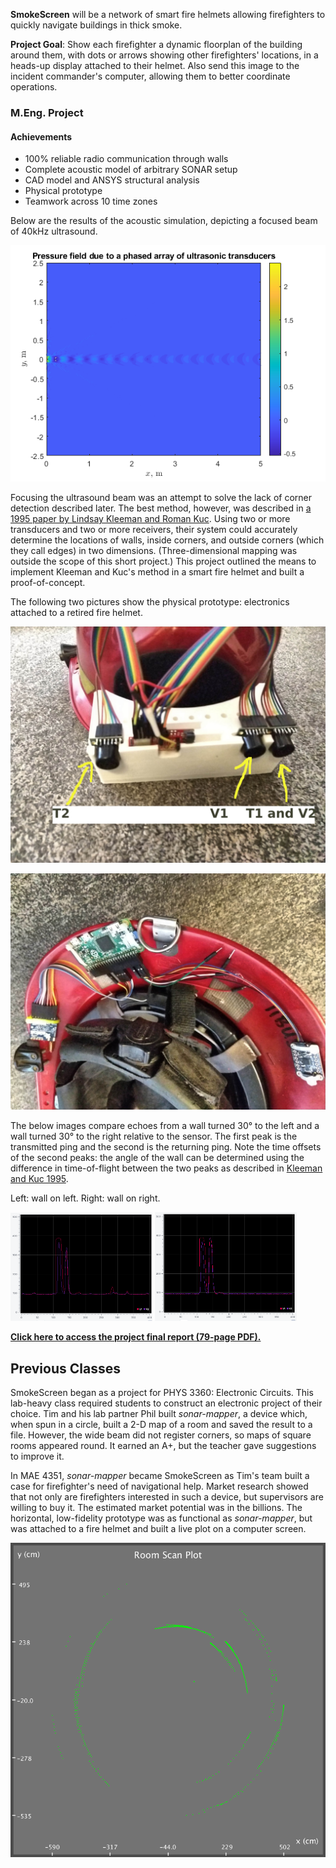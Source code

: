 **SmokeScreen** will be a network of smart fire helmets allowing firefighters to quickly navigate buildings in thick smoke.

**Project Goal**: Show each firefighter a dynamic floorplan of the building around them, with dots or arrows showing other firefighters' locations, in a heads-up display attached to their helmet. Also send this image to the incident commander's computer, allowing them to better coordinate operations.

### M.Eng. Project

#### Achievements

* 100% reliable radio communication through walls
* Complete acoustic model of arbitrary SONAR setup
* CAD model and ANSYS structural analysis
* Physical prototype
* Teamwork across 10 time zones

Below are the results of the acoustic simulation, depicting a focused beam of 40kHz ultrasound.

![Acoustic simulation](images/StraightBeamNineRow.png)

Focusing the ultrasound beam was an attempt to solve the lack of corner detection described later.
The best method, however, was described in [a 1995 paper by Lindsay Kleeman and Roman Kuc](https://journals.sagepub.com/doi/10.1177/027836499501400401). Using two or more transducers and two or more receivers, their system could accurately determine the locations of walls, inside corners, and outside corners (which they call edges) in two dimensions. (Three-dimensional mapping was outside the scope of this short project.) This project outlined the means to implement Kleeman and Kuc's method in a smart fire helmet and built a proof-of-concept.

The following two pictures show the physical prototype: electronics attached to a retired fire helmet.

![SmokeScreen prototype](images/HelmetElectronicsFront.jpg)

![SmokeScreen prototype](images/HelmetElectronicsBack.jpg)

The below images compare echoes from a wall turned 30° to the left and a wall turned 30° to the right relative to the sensor. The first peak is the transmitted ping and the second is the returning ping. Note the time offsets of the second peaks: the angle of the wall can be determined using the difference in time-of-flight between the two peaks as described in [Kleeman and Kuc 1995](https://journals.sagepub.com/doi/10.1177/027836499501400401).

Left: wall on left. Right: wall on right.

<img src="images/EchoesWallLeft_T1.png" width="45%">
<img src="images/EchoesWallRight_T1.png" width="45%"><br/>


[**Click here to access the project final report (79-page PDF).**](https://1drv.ms/b/s!AmJ2drz6YYLg5Rjl9aoMAtcGSi4i?e=lEf5vV)

## Previous Classes

SmokeScreen began as a project for PHYS 3360: Electronic Circuits.
This lab-heavy class required students to construct an electronic project of their choice. Tim and his lab partner Phil built *sonar-mapper*, a device which, when spun in a circle, built a 2-D map of a room and saved the result to a file. However, the wide beam did not register corners, so maps of square rooms appeared round.
It earned an A+, but the teacher gave suggestions to improve it.

In MAE 4351, *sonar-mapper* became SmokeScreen as Tim's team built a case for firefighter's need of navigational help. Market research showed that not only are firefighters interested in such a device, but supervisors are willing to buy it. The estimated market potential was in the billions. The horizontal, low-fidelity prototype was as functional as *sonar-mapper*, but was attached to a fire helmet and built a live plot on a computer screen.

![Round map of a square room](images/Output.png)
